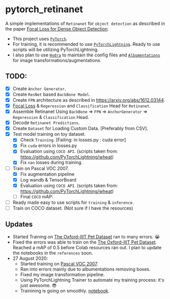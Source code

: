 # pytorch_retinanet
A simple implementations of `Retinanet` for `object detection` as described in the paper [Focal Loss for Dense Object Detection](https://arxiv.org/abs/1708.02002).
- This project uses [`PyTorch`](https://pytorch.org/). 
- For training, it is recommended to use [`PyTorchLightning`](https://github.com/PyTorchLightning/pytorch-lightning). Ready to use scripts will be utilizing PyTorchLightning. 
- I also plan to use [`Hydra`](https://github.com/facebookresearch/hydra) to maintain the config files and [`Albumentations`](https://github.com/albumentations-team/albumentations) for image transformations/augmentations.

## TODO: 
- [x] Create `Anchor Generator`.
- [x] Create `ResNet` based `BackBone Model`.
- [x] Create `FPN` architecture as described in https://arxiv.org/abs/1612.03144.
- [x] [Focal Loss](https://arxiv.org/abs/1708.02002) & `Regeression` and `Classification` Head for `Retinanet`.
- [x] Assemble Retinanet Using `BackBone` => `FPN` => `AnchorGenerator` => `Regeression` & `Classification` Head.
- [x] Decode `Retinanet Predictions`. 
- [x] Create `Dataset` for Loading Custom Data. [Preferably from CSV].
- [x] Test model training on toy dataset.
  - [x] Check `Training`. [Failing: in losses.py : cuda error]
  - [x] Fix `cuda` errors in losses.py
  - [x] Evaluation using `COCO API`. (scripts taken from: https://github.com/PyTorchLightning/wheat)
  - [x] Fix `nan` losses during training.
- [ ] Train on Pascal VOC 2007.
  - [x] Fix augmentation pipeline
  - [x] Log wandb & TensorBoard
  - [x] Evaluation using `COCO API`. (scripts taken from: https://github.com/PyTorchLightning/wheat)
  - [ ] Final `COCO` mAP: 
- [ ] Ready made easy to use scripts for `training` & `inference`.
- [ ] Train on COCO dataset. (Not sure if I have the resources)

## Updates
- Started Training on [The Oxford-IIIT Pet Dataset](https://www.robots.ox.ac.uk/~vgg/data/pets/) ran to many errors. 😭
- Fixed the errors was able to train on the [The Oxford-IIIT Pet Dataset](https://www.robots.ox.ac.uk/~vgg/data/pets/). Reached a mAP of 0.5 before Colab resources ran out. I plan to update the notebooks in the `references` soon.
- 27 August 2020:
  - Started training on [Pascal VOC 2007](http://host.robots.ox.ac.uk/pascal/VOC/voc2007/index.html).
  - Ran into errors mainly due to albumentations removing boxes.
  - Fixed my image transformation pipeline.
  - Using PyTorchLightning Trainer to automate my training process: it's just awesome. 😎 
  - Trainining is going on smoothly. [notebook](https://github.com/benihime91/pytorch_retinanet/blob/master/references/train_pascal_2007.ipynb).
